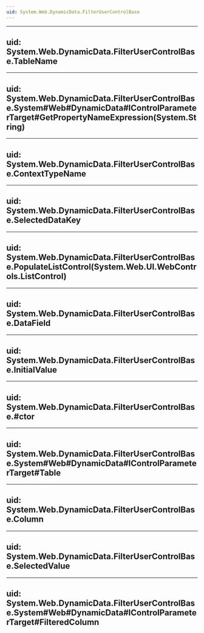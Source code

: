 ```yaml
---
uid: System.Web.DynamicData.FilterUserControlBase
---
```


---
uid: System.Web.DynamicData.FilterUserControlBase.TableName
---

---
uid: System.Web.DynamicData.FilterUserControlBase.System#Web#DynamicData#IControlParameterTarget#GetPropertyNameExpression(System.String)
---

---
uid: System.Web.DynamicData.FilterUserControlBase.ContextTypeName
---

---
uid: System.Web.DynamicData.FilterUserControlBase.SelectedDataKey
---

---
uid: System.Web.DynamicData.FilterUserControlBase.PopulateListControl(System.Web.UI.WebControls.ListControl)
---

---
uid: System.Web.DynamicData.FilterUserControlBase.DataField
---

---
uid: System.Web.DynamicData.FilterUserControlBase.InitialValue
---

---
uid: System.Web.DynamicData.FilterUserControlBase.#ctor
---

---
uid: System.Web.DynamicData.FilterUserControlBase.System#Web#DynamicData#IControlParameterTarget#Table
---

---
uid: System.Web.DynamicData.FilterUserControlBase.Column
---

---
uid: System.Web.DynamicData.FilterUserControlBase.SelectedValue
---

---
uid: System.Web.DynamicData.FilterUserControlBase.System#Web#DynamicData#IControlParameterTarget#FilteredColumn
---
